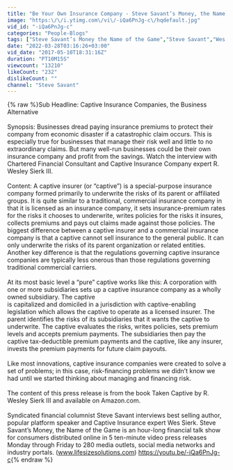 ```yaml
---
title: "Be Your Own Insurance Company - Steve Savant’s Money, the Name of the Game – Part 1 of 5"
image: "https:\/\/i.ytimg.com\/vi\/-iQa6PnJg-c\/hqdefault.jpg"
vid_id: "-iQa6PnJg-c"
categories: "People-Blogs"
tags: ["Steve Savant’s Money the Name of the Game","Steve Savant","Wes Sierk"]
date: "2022-03-28T03:16:26+03:00"
vid_date: "2017-05-10T18:31:16Z"
duration: "PT10M15S"
viewcount: "13210"
likeCount: "232"
dislikeCount: ""
channel: "Steve Savant"
---
```

{% raw %}Sub Headline: Captive Insurance Companies, the Business Alternative <br /><br />Synopsis: Businesses dread paying insurance premiums to protect their company from economic disaster if a catastrophic claim occurs. This is especially true for businesses that manage their risk well and little to no extraordinary claims. But many well-run businesses could be their own insurance company and profit from the savings. Watch the interview with Chartered Financial Consultant and Captive Insurance Company expert R. Wesley Sierk III.<br /><br />Content: A captive insurer (or “captive”) is a special-purpose insurance company formed primarily to underwrite the risks of its parent or affiliated groups. It is quite similar to a traditional, commercial insurance company in that it is licensed as an insurance company, it sets insurance-premium rates for the risks it chooses to underwrite, writes policies for the risks it insures, collects premiums and pays out claims made against those policies. The biggest difference between a captive insurer and a commercial insurance company is that a captive cannot sell insurance to the general public.  It can only underwrite the risks of its parent organization or related entities. Another key difference is that the regulations governing captive insurance companies are typically less onerous than those regulations governing traditional commercial carriers.<br /><br />At its most basic level a “pure” captive works like this: A corporation with one or more subsidiaries sets up a captive insurance company as a wholly owned subsidiary. The captive<br />is capitalized and domiciled in a jurisdiction with captive-enabling legislation which allows the captive to operate as a licensed insurer. The parent identifies the risks of its subsidiaries that it wants the captive to underwrite. The captive evaluates the risks, writes policies, sets premium levels and accepts premium payments. The subsidiaries then pay the captive tax-deductible premium payments and the captive, like any insurer, invests the premium payments for future claim payouts.<br /><br />Like most innovations, captive insurance companies were created to solve a set of problems; in this case, risk-financing problems we didn’t know we had until we started thinking about managing and financing risk. <br /><br />The content of this press release is from the book Taken Captive by R. Wesley Sierk III and available on Amazon.com.<br /><br />Syndicated financial columnist Steve Savant interviews best selling author, popular platform speaker and Captive Insurance expert Wes Sierk. Steve Savant’s Money, the Name of the Game is an hour-long financial talk show for consumers distributed online in 5 ten-minute video press releases Monday through Friday to 280 media outlets, social media networks and industry portals. (www.lifesizesolutions.com) <a rel="nofollow" target="blank" href="https://youtu.be/-iQa6PnJg-c">https://youtu.be/-iQa6PnJg-c</a>{% endraw %}
